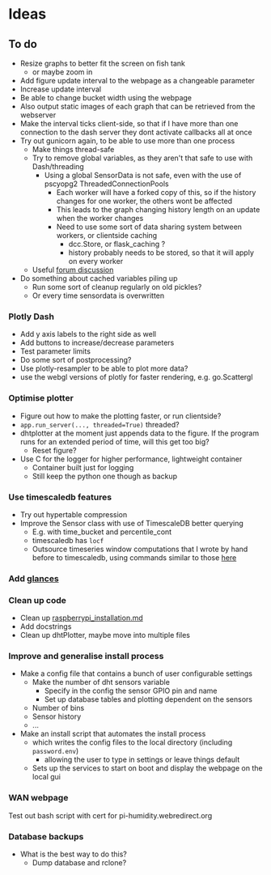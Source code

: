 # Ideas

## To do

- Resize graphs to better fit the screen on fish tank
  - or maybe zoom in
- Add figure update interval to the webpage as a changeable parameter
- Increase update interval
- Be able to change bucket width using the webpage
- Also output static images of each graph that can be retrieved from the webserver
- Make the interval ticks client-side, so that if I have more than one connection to the dash server they dont activate callbacks all at once
- Try out gunicorn again, to be able to use more than one process
  - Make things thread-safe
  - Try to remove global variables, as they aren't that safe to use with Dash/threading
    - Using a global SensorData is not safe, even with the use of pscyopg2 ThreadedConnectionPools
      - Each worker will have a forked copy of this, so if the history changes for one worker, the others wont be affected
      - This leads to the graph changing history length on an update when the worker changes
      - Need to use some sort of data sharing system between workers, or clientside caching
        - dcc.Store, or flask_caching ?
        - history probably needs to be stored, so that it will apply on every worker
  - Useful [forum discussion](https://github.com/plotly/dash/issues/94)
- Do something about cached variables piling up
  - Run some sort of cleanup regularly on old pickles?
  - Or every time sensordata is overwritten

### Plotly Dash

- Add y axis labels to the right side as well
- Add buttons to increase/decrease parameters
- Test parameter limits
- Do some sort of postprocessing?
- Use plotly-resampler to be able to plot more data?
- use the webgl versions of plotly for faster rendering, e.g. go.Scattergl

### Optimise plotter

- Figure out how to make the plotting faster, or run clientside?
- ```app.run_server(..., threaded=True)``` threaded?
- dhtplotter at the moment just appends data to the figure. If the program runs for an extended period of time, will this get too big?
  - Reset figure?
- Use C for the logger for higher performance, lightweight container
  - Container built just for logging
  - Still keep the python one though as backup

### Use timescaledb features

- Try out hypertable compression
- Improve the Sensor class with use of TimescaleDB better querying
  - E.g. with time_bucket and percentile_cont
  - timescaledb has ```locf```
  - Outsource timeseries window computations that I wrote by hand before to timescaledb, using commands similar to those [here](https://corpglory.com/s/timescaledb-grafana-plotly-time-series-analysis/)

### Add [glances](https://hub.docker.com/r/nicolargo/glances)

### Clean up code

- Clean up [raspberrypi_installation.md](raspberrypi_installation.md)
- Add docstrings
- Clean up dhtPlotter, maybe move into multiple files

### Improve and generalise install process

- Make a config file that contains a bunch of user configurable settings
  - Make the number of dht sensors variable
    - Specify in the config the sensor GPIO pin and name
    - Set up database tables and plotting dependent on the sensors
  - Number of bins
  - Sensor history
  - ...
- Make an install script that automates the install process
  - which writes the config files to the local directory (including ```password.env```)
    - allowing the user to type in settings or leave things default
  - Sets up the services to start on boot and display the webpage on the local gui

### WAN webpage

Test out bash script with cert for pi-humidity.webredirect.org

### Database backups

- What is the best way to do this?
  - Dump database and rclone?
